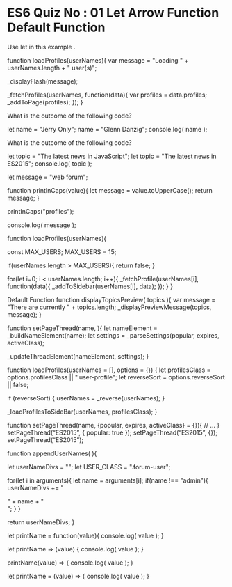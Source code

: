 ES6 Quiz No : 01 Let Arrow Function Default Function
==========================================
Use let in this example .

function loadProfiles(userNames){
  var message = "Loading " + userNames.length + " user(s)";

  _displayFlash(message);

  _fetchProfiles(userNames, function(data){
    var profiles = data.profiles;
    _addToPage(profiles);
  });
}

What is the outcome of the following code?

let name = "Jerry Only";
name = "Glenn Danzig";
console.log( name );


What is the outcome of the following code?

let topic = "The latest news in JavaScript";
let topic = "The latest news in ES2015";
console.log( topic );




let message = "web forum";

function printInCaps(value){
  let message = value.toUpperCase();
  return message;
}

printInCaps("profiles");

console.log( message );



function loadProfiles(userNames){

  const MAX_USERS;
  MAX_USERS = 15;

  if(userNames.length > MAX_USERS){
  	return false;
  }
  
  for(let i=0; i < userNames.length; i++){
  	_fetchProfile(userNames[i], function(data){
    	_addToSidebar(userNames[i], data);
    });
  }
}

Default Function
function displayTopicsPreview( topics ){
  var message = "There are currently " + topics.length;
  _displayPreviewMessage(topics, message);
}

function setPageThread(name,  ){
  let nameElement = _buildNameElement(name);
  let settings = _parseSettings(popular, expires, activeClass);

  _updateThreadElement(nameElement, settings);
}



function loadProfiles(userNames = [], options = {}) {
  let profilesClass = options.profilesClass || ".user-profile";
  let reverseSort   = options.reverseSort   || false;

  if (reverseSort) {
    userNames = _reverse(userNames);
  }

  _loadProfilesToSideBar(userNames, profilesClass);
}





function setPageThread(name, {popular, expires, activeClass} = {}){
  // ...
}
setPageThread(“ES2015”, {
  popular: true
});
setPageThread(“ES2015”, {});
setPageThread(“ES2015”);



function appendUserNames(  ){

  let userNameDivs  = "";
  let USER_CLASS    = ".forum-user";

  for(let i in arguments){
    let name = arguments[i];
    if(name !== "admin"){
      userNameDivs += "<div class='" + USER_CLASS + "'>" + name + "</div>";
    }
  }

  return userNameDivs;
}



let printName = function(value){
  console.log( value );
}

let printName => (value) {
  console.log( value );
}

printName(value) => {
  console.log( value );
}

let printName = (value) => {
  console.log( value );
}


